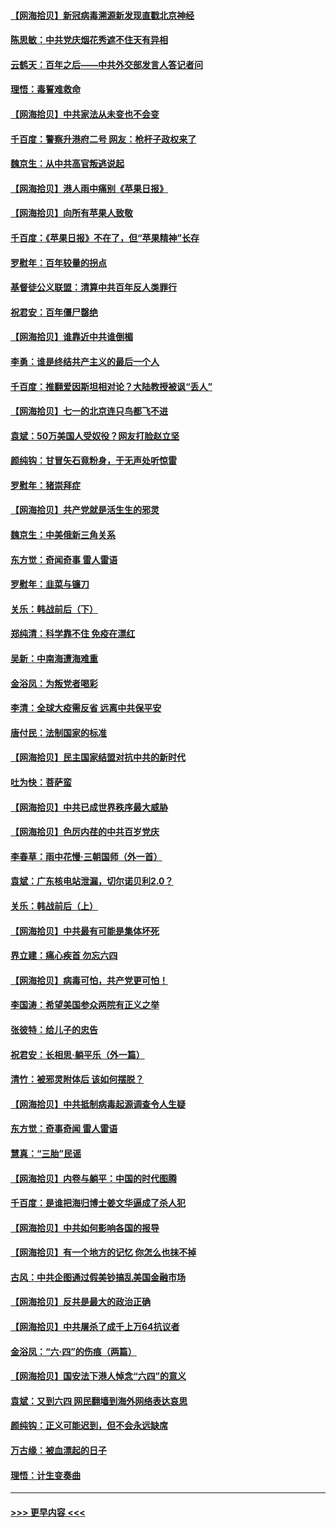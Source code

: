 #### [【网海拾贝】新冠病毒溯源新发现直戳北京神经](../pages/nsc993/n13052425.md?t=06282352) 
#### [陈思敏：中共党庆烟花秀遮不住天有异相](../pages/nsc993/n13052020.md?t=06282352) 
#### [云鹤天：百年之后——中共外交部发言人答记者问](../pages/nsc993/n13051604.md?t=06282352) 
#### [理悟：毒誓难救命](../pages/nsc993/n13051601.md?t=06282352) 
#### [【网海拾贝】中共家法从未变也不会变](../pages/nsc993/n13050366.md?t=06282352) 
#### [千百度：警察升港府二号 网友：枪杆子政权来了](../pages/nsc993/n13050261.md?t=06282352) 
#### [魏京生：从中共高官叛逃说起](../pages/nsc993/n13048997.md?t=06282352) 
#### [【网海拾贝】港人雨中痛别《苹果日报》](../pages/nsc993/n13048941.md?t=06282352) 
#### [【网海拾贝】向所有苹果人致敬](../pages/nsc993/n13046795.md?t=06282352) 
#### [千百度：《苹果日报》不在了，但“苹果精神”长存](../pages/nsc993/n13046703.md?t=06282352) 
#### [罗慰年：百年较量的拐点](../pages/nsc993/n13046542.md?t=06282352) 
#### [基督徒公义联盟：清算中共百年反人类罪行](../pages/nsc993/n13046499.md?t=06282352) 
#### [祝君安：百年僵尸罄绝](../pages/nsc993/n13045595.md?t=06282352) 
#### [【网海拾贝】谁靠近中共谁倒楣](../pages/nsc993/n13044667.md?t=06282352) 
#### [李勇：谁是终结共产主义的最后一个人](../pages/nsc993/n13044397.md?t=06282352) 
#### [千百度：推翻爱因斯坦相对论？大陆教授被讽“丢人”](../pages/nsc993/n13043908.md?t=06282352) 
#### [【网海拾贝】七一的北京连只鸟都飞不进](../pages/nsc993/n13041377.md?t=06282352) 
#### [袁斌：50万美国人受奴役？网友打脸赵立坚](../pages/nsc993/n13041330.md?t=06282352) 
#### [颜纯钩：甘冒矢石竟粉身，于无声处听惊雷](../pages/nsc993/n13041140.md?t=06282352) 
#### [罗慰年：猪崇拜症](../pages/nsc993/n13041071.md?t=06282352) 
#### [【网海拾贝】共产党就是活生生的邪灵](../pages/nsc993/n13036627.md?t=06282352) 
#### [魏京生：中美俄新三角关系](../pages/nsc993/n13035986.md?t=06282352) 
#### [东方觉：奇闻奇事 雷人雷语](../pages/nsc993/n13035878.md?t=06282352) 
#### [罗慰年：韭菜与镰刀](../pages/nsc993/n13034374.md?t=06282352) 
#### [关乐：韩战前后（下）](../pages/nsc993/n13034113.md?t=06282352) 
#### [郑纯清：科学靠不住 免疫在漂红](../pages/nsc993/n13034093.md?t=06282352) 
#### [吴新：中南海遭海难重](../pages/nsc993/n13034084.md?t=06282352) 
#### [金浴凤：为叛党者喝彩](../pages/nsc993/n13034058.md?t=06282352) 
#### [李清：全球大疫需反省 远离中共保平安](../pages/nsc993/n13033784.md?t=06282352) 
#### [唐付民：法制国家的标准](../pages/nsc993/n13032944.md?t=06282352) 
#### [【网海拾贝】民主国家结盟对抗中共的新时代](../pages/nsc993/n13031717.md?t=06282352) 
#### [吐为快：菩萨蛮](../pages/nsc993/n13030033.md?t=06282352) 
#### [【网海拾贝】中共已成世界秩序最大威胁](../pages/nsc993/n13028138.md?t=06282352) 
#### [【网海拾贝】色厉内荏的中共百岁党庆](../pages/nsc993/n13025582.md?t=06282352) 
#### [李春草：雨中花慢‧三朝国师（外一首）](../pages/nsc993/n13025567.md?t=06282352) 
#### [袁斌：广东核电站泄漏，切尔诺贝利2.0？](../pages/nsc993/n13025475.md?t=06282352) 
#### [关乐：韩战前后（上）](../pages/nsc993/n13025387.md?t=06282352) 
#### [【网海拾贝】中共最有可能是集体坏死](../pages/nsc993/n13023101.md?t=06282352) 
#### [界立建：痛心疾首 勿忘六四](../pages/nsc993/n13022339.md?t=06282352) 
#### [【网海拾贝】病毒可怕，共产党更可怕！](../pages/nsc993/n13020728.md?t=06282352) 
#### [李国涛：希望美国参众两院有正义之举](../pages/nsc993/n13020674.md?t=06282352) 
#### [张彼特：给儿子的忠告](../pages/nsc993/n13018934.md?t=06282352) 
#### [祝君安：长相思‧躺平乐（外一篇）](../pages/nsc993/n13018923.md?t=06282352) 
#### [清竹：被邪灵附体后 该如何摆脱？](../pages/nsc993/n13018877.md?t=06282352) 
#### [【网海拾贝】中共抵制病毒起源调查令人生疑](../pages/nsc993/n13017785.md?t=06282352) 
#### [东方觉：奇事奇闻 雷人雷语](../pages/nsc993/n13017577.md?t=06282352) 
#### [慧真：“三胎”民谣](../pages/nsc993/n13017394.md?t=06282352) 
#### [【网海拾贝】内卷与躺平：中国的时代图腾](../pages/nsc993/n13016128.md?t=06282352) 
#### [千百度：是谁把海归博士姜文华逼成了杀人犯](../pages/nsc993/n13015218.md?t=06282352) 
#### [【网海拾贝】中共如何影响各国的报导](../pages/nsc993/n13012599.md?t=06282352) 
#### [【网海拾贝】有一个地方的记忆 你怎么也抹不掉](../pages/nsc993/n13009802.md?t=06282352) 
#### [古风：中共企图通过假美钞搞乱美国金融市场](../pages/nsc993/n13009626.md?t=06282352) 
#### [【网海拾贝】反共是最大的政治正确](../pages/nsc993/n13007051.md?t=06282352) 
#### [【网海拾贝】中共屠杀了成千上万64抗议者](../pages/nsc993/n13002713.md?t=06282352) 
#### [金浴凤：“六·四”的伤痕（两篇）](../pages/nsc993/n13001719.md?t=06282352) 
#### [【网海拾贝】国安法下港人悼念“六四”的意义](../pages/nsc993/n13001039.md?t=06282352) 
#### [袁斌：又到六四 网民翻墙到海外网络表达哀思](../pages/nsc993/n13000995.md?t=06282352) 
#### [颜纯钩：正义可能迟到，但不会永远缺席](../pages/nsc993/n13000920.md?t=06282352) 
#### [万古缘：被血漂起的日子](../pages/nsc993/n13000914.md?t=06282352) 
#### [理悟：计生变奏曲](../pages/nsc993/n13000414.md?t=06282352) 

----
#### [ >>> 更早内容 <<< ](../indexes/nsc993-earlier.md)
